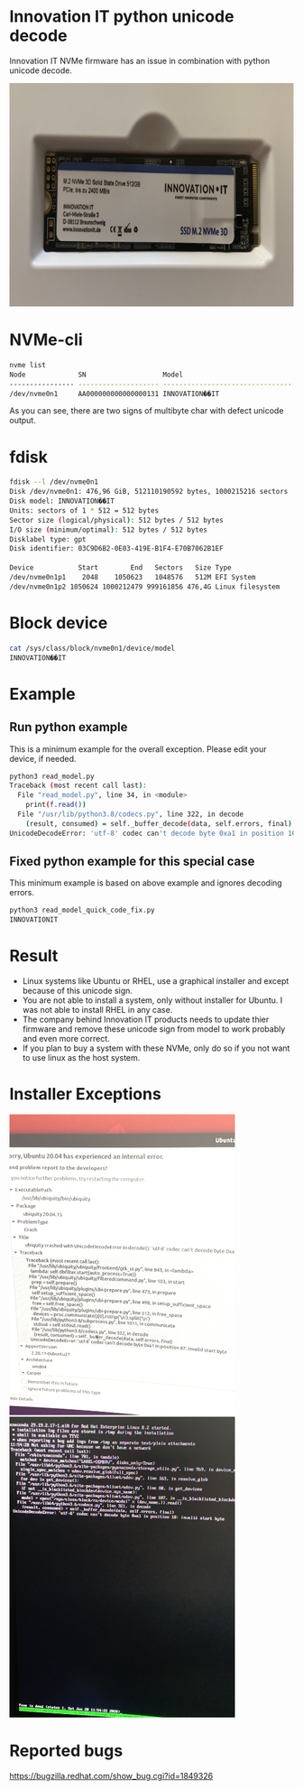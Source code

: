 # Innovation IT python unicode decode
Innovation IT NVMe firmware has an issue in combination with python unicode decode.

<img src="nvme.jpeg" alt="Ubuntu 20.04 Installer" width="800" height="396"/>

# NVMe-cli
```bash
nvme list
Node             SN                   Model                                    Namespace Usage                      Format           FW Rev  
---------------- -------------------- ---------------------------------------- --------- -------------------------- ---------------- --------
/dev/nvme0n1     AA000000000000000131 INNOVATION��IT                           1         512,11  GB / 512,11  GB    512   B +  0 B   S0614B0G
```
As you can see, there are two signs of multibyte char with defect unicode output.

# fdisk
```bash
fdisk --l /dev/nvme0n1
Disk /dev/nvme0n1: 476,96 GiB, 512110190592 bytes, 1000215216 sectors
Disk model: INNOVATION��IT                          
Units: sectors of 1 * 512 = 512 bytes
Sector size (logical/physical): 512 bytes / 512 bytes
I/O size (minimum/optimal): 512 bytes / 512 bytes
Disklabel type: gpt
Disk identifier: 03C9D6B2-0E03-419E-B1F4-E70B7062B1EF

Device           Start        End   Sectors   Size Type
/dev/nvme0n1p1    2048    1050623   1048576   512M EFI System
/dev/nvme0n1p2 1050624 1000212479 999161856 476,4G Linux filesystem
```

# Block device
```bash
cat /sys/class/block/nvme0n1/device/model
INNOVATION��IT
```

# Example

## Run python example
This is a minimum example for the overall exception. Please edit your device, if needed.
```bash
python3 read_model.py
Traceback (most recent call last):
  File "read_model.py", line 34, in <module>
    print(f.read())
  File "/usr/lib/python3.8/codecs.py", line 322, in decode
    (result, consumed) = self._buffer_decode(data, self.errors, final)
UnicodeDecodeError: 'utf-8' codec can't decode byte 0xa1 in position 10: invalid start byte
```

## Fixed python example for this special case
This minimum example is based on above example and ignores decoding errors.
```bash
python3 read_model_quick_code_fix.py
INNOVATIONIT
```

# Result
- Linux systems like Ubuntu or RHEL, use a graphical installer and except because of this unicode sign.
- You are not able to install a system, only without installer for Ubuntu. I was not able to install RHEL in any case.
- The company behind Innovation IT products needs to update thier firmware and remove these unicode sign from model to work probably and even more correct.
- If you plan to buy a system with these NVMe, only do so if you not want to use linux as the host system.

# Installer Exceptions

<img src="ubuntu.jpeg" alt="Ubuntu 20.04 Installer" width="400" height="533"/><img src="rhel8.jpeg" alt="Red Hat Enterprise 8 Installer" width="400" height="533"/>

# Reported bugs

https://bugzilla.redhat.com/show_bug.cgi?id=1849326

